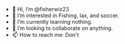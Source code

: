 - 👋 Hi, I’m @fisherwiz23
- 👀 I’m interested in Fishing, lax, and soccer.
- 🌱 I’m currently learning nothing.
- 💞️ I’m looking to collaborate on anything.
- 📫 How to reach me: Don't
